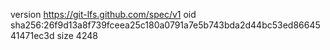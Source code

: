 version https://git-lfs.github.com/spec/v1
oid sha256:26f9d13a8f739fceea25c180a0791a7e5b743bda2d44bc53ed8664541471ec3d
size 4248
